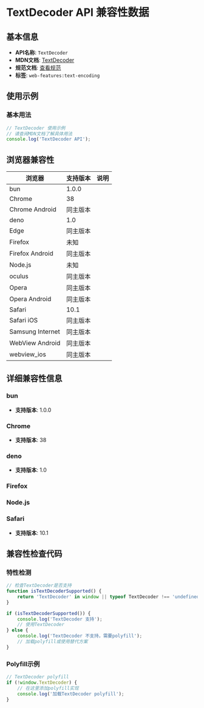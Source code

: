 # TextDecoder API 兼容性数据

## 基本信息

- **API名称**: `TextDecoder`
- **MDN文档**: [TextDecoder](https://developer.mozilla.org/docs/Web/API/TextDecoder)
- **规范文档**: [查看规范](https://encoding.spec.whatwg.org/#interface-textdecoder)
- **标签**: `web-features:text-encoding`

## 使用示例

### 基本用法

```javascript
// TextDecoder 使用示例
// 请查阅MDN文档了解具体用法
console.log('TextDecoder API');
```

## 浏览器兼容性

| 浏览器 | 支持版本 | 说明 |
|--------|----------|------|
| bun | 1.0.0 |  |
| Chrome | 38 |  |
| Chrome Android | 同主版本 |  |
| deno | 1.0 |  |
| Edge | 同主版本 |  |
| Firefox | 未知 |  |
| Firefox Android | 同主版本 |  |
| Node.js | 未知 |  |
| oculus | 同主版本 |  |
| Opera | 同主版本 |  |
| Opera Android | 同主版本 |  |
| Safari | 10.1 |  |
| Safari iOS | 同主版本 |  |
| Samsung Internet | 同主版本 |  |
| WebView Android | 同主版本 |  |
| webview_ios | 同主版本 |  |

## 详细兼容性信息

### bun

- **支持版本**: 1.0.0

### Chrome

- **支持版本**: 38

### deno

- **支持版本**: 1.0

### Firefox


### Node.js


### Safari

- **支持版本**: 10.1

## 兼容性检查代码

### 特性检测

```javascript
// 检查TextDecoder是否支持
function isTextDecoderSupported() {
    return 'TextDecoder' in window || typeof TextDecoder !== 'undefined';
}

if (isTextDecoderSupported()) {
    console.log('TextDecoder 支持');
    // 使用TextDecoder
} else {
    console.log('TextDecoder 不支持，需要polyfill');
    // 加载polyfill或使用替代方案
}
```

### Polyfill示例

```javascript
// TextDecoder polyfill
if (!window.TextDecoder) {
    // 在这里添加polyfill实现
    console.log('加载TextDecoder polyfill');
}
```

